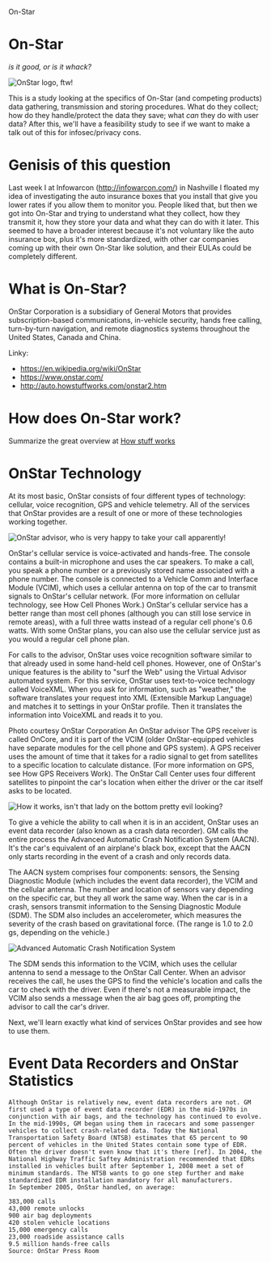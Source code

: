 On-Star

On-Star
======
*is it good, or is it whack?* 

![OnStar logo, ftw!](https://upload.wikimedia.org/wikipedia/en/2/29/On_star1234-.jpg)

This is a study looking at the specifics of On-Star (and competing products) data gathering, transmission and storing procedures. What do they collect; how do they handle/protect the data they save; what *can* they do with user data? After this, we'll have a feasibility study to see if we want to make a talk out of this for infosec/privacy cons. 

Genisis of this question
=======
Last week I at Infowarcon (http://infowarcon.com/) in Nashville I floated my idea of investigating the auto insurance boxes that you install that give you lower rates if you allow them to monitor you. People liked that, but then we got into On-Star and trying to understand what they collect, how they transmit it, how they store your data and what they can do with it later. This seemed to have a broader interest because it's not voluntary like the auto insurance box, plus it's more standardized, with other car companies coming up with their own On-Star like solution, and their EULAs could be completely different.

What is On-Star?
===========
OnStar Corporation is a subsidiary of General Motors that provides subscription-based communications, in-vehicle security, hands free calling, turn-by-turn navigation, and remote diagnostics systems throughout the United States, Canada and China.

Linky:

* https://en.wikipedia.org/wiki/OnStar
* https://www.onstar.com/
* http://auto.howstuffworks.com/onstar2.htm

How does On-Star work?
=================

Summarize the great overview at [How stuff works](http://auto.howstuffworks.com/onstar2.htm)

OnStar Technology
===============
At its most basic, OnStar consists of four different types of technology: cellular, voice recognition, GPS and vehicle telemetry. All of the services that OnStar provides are a result of one or more of these technologies working together.

![OnStar advisor, who is very happy to take your call apparently!](http://static.ddmcdn.com/gif/onstar-3.jpg)

OnStar's cellular service is voice-activated and hands-free. The console contains a built-in microphone and uses the car speakers. To make a call, you speak a phone number or a previously stored name associated with a phone number. The console is connected to a Vehicle Comm and Interface Module (VCIM), which uses a cellular antenna on top of the car to transmit signals to OnStar's cellular network. (For more information on cellular technology, see How Cell Phones Work.) OnStar's cellular service has a better range than most cell phones (although you can still lose service in remote areas), with a full three watts instead of a regular cell phone's 0.6 watts. With some OnStar plans, you can also use the cellular service just as you would a regular cell phone plan.


For calls to the advisor, OnStar uses voice recognition software similar to that already used in some hand-held cell phones. However, one of OnStar's unique features is the ability to "surf the Web" using the Virtual Advisor automated system. For this service, OnStar uses text-to-voice technology called VoiceXML. When you ask for information, such as "weather," the software translates your request into XML (Extensible Markup Language) and matches it to settings in your OnStar profile. Then it translates the information into VoiceXML and reads it to you.

 
Photo courtesy OnStar Corporation 
An OnStar advisor
The GPS receiver is called OnCore, and it is part of the VCIM (older OnStar-equipped vehicles have separate modules for the cell phone and GPS system). A GPS receiver uses the amount of time that it takes for a radio signal to get from satellites to a specific location to calculate distance. (For more information on GPS, see How GPS Receivers Work). The OnStar Call Center uses four different satellites to pinpoint the car's location when either the driver or the car itself asks to be located.

![How it works, isn't that lady on the bottom pretty evil looking?](http://static.ddmcdn.com/gif/onstar-7.jpg)
 
To give a vehicle the ability to call when it is in an accident, OnStar uses an event data recorder (also known as a crash data recorder). GM calls the entire process the Advanced Automatic Crash Notification System (AACN). It's the car's equivalent of an airplane's black box, except that the AACN only starts recording in the event of a crash and only records data.

The AACN system comprises four components: sensors, the Sensing Diagnostic Module (which includes the event data recorder), the VCIM and the cellular antenna. The number and location of sensors vary depending on the specific car, but they all work the same way. When the car is in a crash, sensors transmit information to the Sensing Diagnostic Module (SDM). The SDM also includes an accelerometer, which measures the severity of the crash based on gravitational force. (The range is 1.0 to 2.0 gs, depending on the vehicle.)

  
![Advanced Automatic Crash Notification System](https://www.dropbox.com/s/qzk73wfghs2e94f/Screenshot%202014-01-26%2022.55.31.png) 

The SDM sends this information to the VCIM, which uses the cellular antenna to send a message to the OnStar Call Center. When an advisor receives the call, he uses the GPS to find the vehicle's location and calls the car to check with the driver. Even if there's not a measurable impact, the VCIM also sends a message when the air bag goes off, prompting the advisor to call the car's driver.

Next, we'll learn exactly what kind of services OnStar provides and see how to use them.


Event Data Recorders and OnStar Statistics
==
	Although OnStar is relatively new, event data recorders are not. GM first used a type of event data recorder (EDR) in the mid-1970s in conjunction with air bags, and the technology has continued to evolve. In the mid-1990s, GM began using them in racecars and some passenger vehicles to collect crash-related data. Today the National Transportation Safety Board (NTSB) estimates that 65 percent to 90 percent of vehicles in the United States contain some type of EDR. Often the driver doesn't even know that it's there [ref]. In 2004, the National Highway Traffic Saftey Administration recommended that EDRs installed in vehicles built after September 1, 2008 meet a set of minimum standards. The NTSB wants to go one step further and make standardized EDR installation mandatory for all manufacturers.
	In September 2005, OnStar handled, on average:

	383,000 calls
	43,000 remote unlocks
	900 air bag deployments
	420 stolen vehicle locations
	15,000 emergency calls
	23,000 roadside assistance calls
	9.5 million hands-free calls
	Source: OnStar Press Room 
